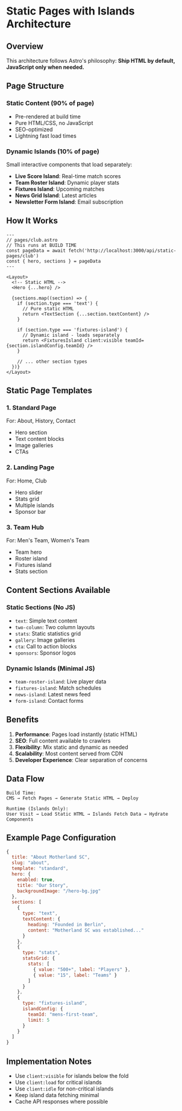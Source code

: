 # Static Pages with Islands Architecture

## Overview
This architecture follows Astro's philosophy: **Ship HTML by default, JavaScript only when needed.**

## Page Structure

### Static Content (90% of page)
- Pre-rendered at build time
- Pure HTML/CSS, no JavaScript
- SEO-optimized
- Lightning fast load times

### Dynamic Islands (10% of page)
Small interactive components that load separately:
- **Live Score Island**: Real-time match scores
- **Team Roster Island**: Dynamic player stats  
- **Fixtures Island**: Upcoming matches
- **News Grid Island**: Latest articles
- **Newsletter Form Island**: Email subscription

## How It Works

```astro
---
// pages/club.astro
// This runs at BUILD TIME
const pageData = await fetch('http://localhost:3000/api/static-pages/club')
const { hero, sections } = pageData
---

<Layout>
  <!-- Static HTML -->
  <Hero {...hero} />
  
  {sections.map((section) => {
    if (section.type === 'text') {
      // Pure static HTML
      return <TextSection {...section.textContent} />
    }
    
    if (section.type === 'fixtures-island') {
      // Dynamic island - loads separately
      return <FixturesIsland client:visible teamId={section.islandConfig.teamId} />
    }
    
    // ... other section types
  })}
</Layout>
```

## Static Page Templates

### 1. Standard Page
For: About, History, Contact
- Hero section
- Text content blocks
- Image galleries
- CTAs

### 2. Landing Page  
For: Home, Club
- Hero slider
- Stats grid
- Multiple islands
- Sponsor bar

### 3. Team Hub
For: Men's Team, Women's Team
- Team hero
- Roster island
- Fixtures island
- Stats section

## Content Sections Available

### Static Sections (No JS)
- `text`: Simple text content
- `two-column`: Two column layouts
- `stats`: Static statistics grid
- `gallery`: Image galleries
- `cta`: Call to action blocks
- `sponsors`: Sponsor logos

### Dynamic Islands (Minimal JS)
- `team-roster-island`: Live player data
- `fixtures-island`: Match schedules
- `news-island`: Latest news feed
- `form-island`: Contact forms

## Benefits

1. **Performance**: Pages load instantly (static HTML)
2. **SEO**: Full content available to crawlers
3. **Flexibility**: Mix static and dynamic as needed
4. **Scalability**: Most content served from CDN
5. **Developer Experience**: Clear separation of concerns

## Data Flow

```
Build Time:
CMS → Fetch Pages → Generate Static HTML → Deploy

Runtime (Islands Only):
User Visit → Load Static HTML → Islands Fetch Data → Hydrate Components
```

## Example Page Configuration

```javascript
{
  title: "About Motherland SC",
  slug: "about",
  template: "standard",
  hero: {
    enabled: true,
    title: "Our Story",
    backgroundImage: "/hero-bg.jpg"
  },
  sections: [
    {
      type: "text",
      textContent: {
        heading: "Founded in Berlin",
        content: "Motherland SC was established..."
      }
    },
    {
      type: "stats",
      statsGrid: {
        stats: [
          { value: "500+", label: "Players" },
          { value: "15", label: "Teams" }
        ]
      }
    },
    {
      type: "fixtures-island",
      islandConfig: {
        teamId: "mens-first-team",
        limit: 5
      }
    }
  ]
}
```

## Implementation Notes

- Use `client:visible` for islands below the fold
- Use `client:load` for critical islands
- Use `client:idle` for non-critical islands
- Keep island data fetching minimal
- Cache API responses where possible